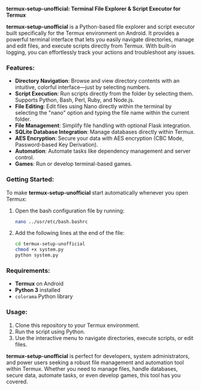 **termux-setup-unofficial: Terminal File Explorer & Script Executor for Termux**

**termux-setup-unofficial** is a Python-based file explorer and script executor built specifically for the Termux environment on Android. It provides a powerful terminal interface that lets you easily navigate directories, manage and edit files, and execute scripts directly from Termux. With built-in logging, you can effortlessly track your actions and troubleshoot any issues.

### Features:
- **Directory Navigation**: Browse and view directory contents with an intuitive, colorful interface—just by selecting numbers.
- **Script Execution**: Run scripts directly from the folder by selecting them. Supports Python, Bash, Perl, Ruby, and Node.js.
- **File Editing**: Edit files using Nano directly within the terminal by selecting the "nano" option and typing the file name within the current folder.
- **File Management**: Simplify file handling with optional Flask integration.
- **SQLite Database Integration**: Manage databases directly within Termux.
- **AES Encryption**: Secure your data with AES encryption (CBC Mode, Password-based Key Derivation).
- **Automation**: Automate tasks like dependency management and server control.
- **Games**: Run or develop terminal-based games.

### Getting Started:
To make **termux-setup-unofficial** start automatically whenever you open Termux:
1. Open the bash configuration file by running:
   ```bash
   nano ../usr/etc/bash.bashrc
   ```
2. Add the following lines at the end of the file:
   ```bash
   cd termux-setup-unofficial
   chmod +x system.py
   python system.py
   ```

### Requirements:
- **Termux** on Android
- **Python 3** installed
- `colorama` Python library

### Usage:
1. Clone this repository to your Termux environment.
2. Run the script using Python.
3. Use the interactive menu to navigate directories, execute scripts, or edit files.

**termux-setup-unofficial** is perfect for developers, system administrators, and power users seeking a robust file management and automation tool within Termux. Whether you need to manage files, handle databases, secure data, automate tasks, or even develop games, this tool has you covered.
